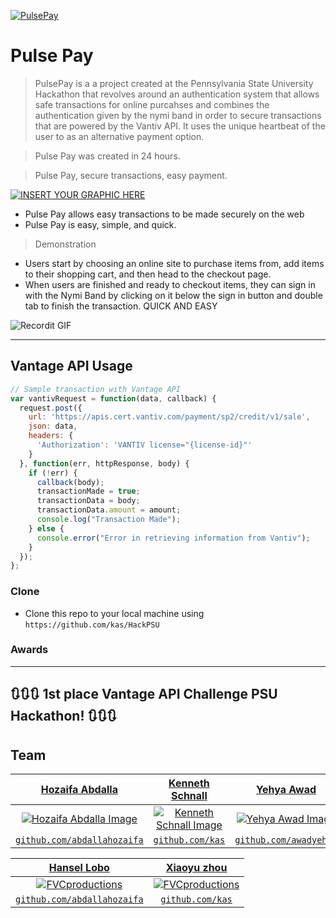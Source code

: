 <a href="http://devpost.com/software/pulsepay"><img src="https://cloud.githubusercontent.com/assets/10437615/14449050/08da0692-003d-11e6-8660-6b3d451fadac.png" title="PulsePay" alt="PulsePay"></a>

# Pulse Pay

> PulsePay is a a project created at the Pennsylvania State University Hackathon that revolves around an authentication system that allows safe transactions for online purcahses and combines the authentication given by the nymi band in order to secure transactions that are powered by the Vantiv API. It uses the unique heartbeat of the user to as an alternative payment option.

> Pulse Pay was created in 24 hours.

>  Pulse Pay, secure transactions, easy payment.

[![INSERT YOUR GRAPHIC HERE](https://cloud.githubusercontent.com/assets/10437615/14449090/81d3ca7e-003d-11e6-977a-829727bc5fb6.PNG)]()

- Pulse Pay allows easy transactions to be made securely on the web
- Pulse Pay is easy, simple, and quick.

> Demonstration

- Users start by choosing an online site to purchase items from, add items to their shopping cart, and then head to the checkout page. 
- When users are finished and ready to checkout items, they can sign in with the Nymi Band by clicking on it below the sign in button and double tab to finish the transaction. QUICK AND EASY 

![Recordit GIF](https://cloud.githubusercontent.com/assets/10437615/14449199/903382a2-003e-11e6-9cea-7d745f1e32d9.gif)

---
## Vantage API Usage

```javascript
// Sample transaction with Vantage API
var vantivRequest = function(data, callback) {
  request.post({
    url: 'https://apis.cert.vantiv.com/payment/sp2/credit/v1/sale',
    json: data,
    headers: {
      'Authorization': 'VANTIV license="{license-id}"'
    }
  }, function(err, httpResponse, body) {
    if (!err) {
      callback(body);
      transactionMade = true;
      transactionData = body;
      transactionData.amount = amount;
      console.log("Transaction Made");
    } else {
      console.error("Error in retrieving information from Vantiv");
    }
  });
};
```
### Clone

- Clone this repo to your local machine using `https://github.com/kas/HackPSU`

### Awards
---
🔃🔃🔃 1st place Vantage API Challenge PSU Hackathon! 🔃🔃🔃
---

## Team

| <a href="http://hozaifaabdalla.com" target="_blank">**Hozaifa Abdalla**</a> | <a href="http://kensch.com" target="_blank">**Kenneth Schnall**</a> | <a href="http://yehyaawad.com" target="_blank">**Yehya Awad**</a> |
| :---: |:---:| :---:|
| [![Hozaifa Abdalla Image](https://avatars1.githubusercontent.com/u/4284691?v=3&s=200)](http://hozaifaabdalla.com)    | [![Kenneth Schnall Image](https://avatars1.githubusercontent.com/u/4284691?v=3&s=200)](http://kensch.com) | [![Yehya Awad Image](https://avatars1.githubusercontent.com/u/4284691?v=3&s=200)](http://yehyaawad.com)  |
| <a href="http://github.com/abdallahozaifa" target="_blank">`github.com/abdallahozaifa`</a> | <a href="http://github.com/kas" target="_blank">`github.com/kas`</a> | <a href="http://github.com/awadyehya" target="_blank">`github.com/awadyehya`</a> |

| <a href="" target="_blank">**Hansel Lobo**</a> | <a href="" target="_blank">**Xiaoyu zhou**</a> | 
| :---: |:---:|
| [![FVCproductions](https://avatars1.githubusercontent.com/u/4284691?v=3&s=200)](http://fvcproductions.com)    | [![FVCproductions](https://avatars1.githubusercontent.com/u/4284691?v=3&s=200)](http://fvcproductions.com) | 
| <a href="http://github.com/abdallahozaifa" target="_blank">`github.com/abdallahozaifa`</a> | <a href="http://github.com/kas" target="_blank">`github.com/kas`</a> | 
